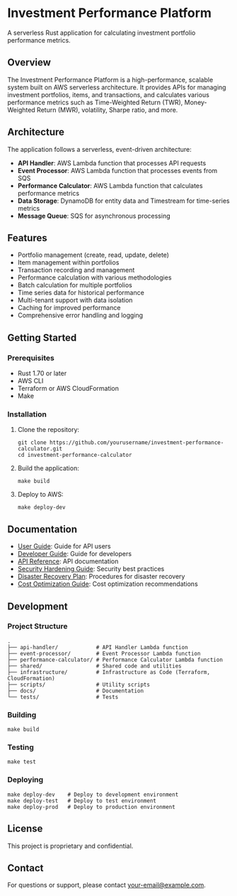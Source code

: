 # Investment Performance Platform

A serverless Rust application for calculating investment portfolio performance metrics.

## Overview

The Investment Performance Platform is a high-performance, scalable system built on AWS serverless architecture. It provides APIs for managing investment portfolios, items, and transactions, and calculates various performance metrics such as Time-Weighted Return (TWR), Money-Weighted Return (MWR), volatility, Sharpe ratio, and more.

## Architecture

The application follows a serverless, event-driven architecture:

- **API Handler**: AWS Lambda function that processes API requests
- **Event Processor**: AWS Lambda function that processes events from SQS
- **Performance Calculator**: AWS Lambda function that calculates performance metrics
- **Data Storage**: DynamoDB for entity data and Timestream for time-series metrics
- **Message Queue**: SQS for asynchronous processing

## Features

- Portfolio management (create, read, update, delete)
- Item management within portfolios
- Transaction recording and management
- Performance calculation with various methodologies
- Batch calculation for multiple portfolios
- Time series data for historical performance
- Multi-tenant support with data isolation
- Caching for improved performance
- Comprehensive error handling and logging

## Getting Started

### Prerequisites

- Rust 1.70 or later
- AWS CLI
- Terraform or AWS CloudFormation
- Make

### Installation

1. Clone the repository:
   ```
   git clone https://github.com/yourusername/investment-performance-calculator.git
   cd investment-performance-calculator
   ```

2. Build the application:
   ```
   make build
   ```

3. Deploy to AWS:
   ```
   make deploy-dev
   ```

## Documentation

- [User Guide](docs/user-guide.md): Guide for API users
- [Developer Guide](docs/developer-guide.md): Guide for developers
- [API Reference](docs/api_reference.md): API documentation
- [Security Hardening Guide](docs/security-hardening-guide.md): Security best practices
- [Disaster Recovery Plan](docs/disaster-recovery-plan.md): Procedures for disaster recovery
- [Cost Optimization Guide](docs/cost-optimization-guide.md): Cost optimization recommendations

## Development

### Project Structure

```
.
├── api-handler/            # API Handler Lambda function
├── event-processor/        # Event Processor Lambda function
├── performance-calculator/ # Performance Calculator Lambda function
├── shared/                 # Shared code and utilities
├── infrastructure/         # Infrastructure as Code (Terraform, CloudFormation)
├── scripts/                # Utility scripts
├── docs/                   # Documentation
└── tests/                  # Tests
```

### Building

```
make build
```

### Testing

```
make test
```

### Deploying

```
make deploy-dev    # Deploy to development environment
make deploy-test   # Deploy to test environment
make deploy-prod   # Deploy to production environment
```

## License

This project is proprietary and confidential.

## Contact

For questions or support, please contact [your-email@example.com](mailto:your-email@example.com). 
